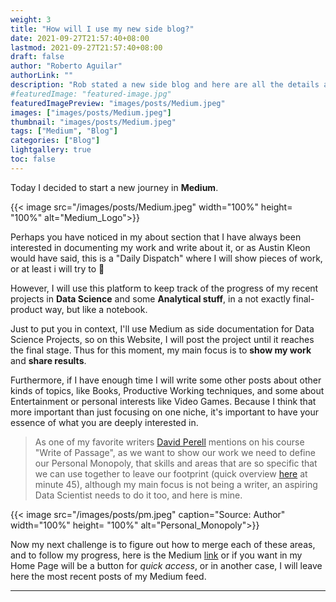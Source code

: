 ```yaml
---
weight: 3
title: "How will I use my new side blog?"
date: 2021-09-27T21:57:40+08:00
lastmod: 2021-09-27T21:57:40+08:00
draft: false
author: "Roberto Aguilar"
authorLink: ""
description: "Rob stated a new side blog and here are all the details about it"
#featuredImage: "featured-image.jpg"
featuredImagePreview: "images/posts/Medium.jpeg"
images: ["images/posts/Medium.jpeg"]
thumbnail: "images/posts/Medium.jpeg"
tags: ["Medium", "Blog"]
categories: ["Blog"]
lightgallery: true
toc: false
---
```


Today I decided to start a new journey in <b>Medium</b>.

{{< image src="/images/posts/Medium.jpeg" width="100%" height= "100%" alt="Medium_Logo">}}

Perhaps you have noticed in my about section that I have always been interested in documenting my work and write about it, or as Austin Kleon would have said, this is a "Daily Dispatch" where I will show pieces of work, or at least i will try to :thinking:

However, I will use this platform to keep track of the progress of my recent projects in <b>Data Science</b> and some <b>Analytical stuff</b>, in a not exactly final-product way, but like a notebook.

Just to put you in context, I'll use Medium as side documentation for Data Science Projects, so on this Website, I will post the project until it reaches the final stage. Thus for this moment, my main focus is to <b>show my work</b> and <b>share results</b>.

Furthermore, if I have enough time I will write some other posts about other kinds of topics, like Books, Productive Working techniques, and some about Entertainment or personal interests like Video Games. Because I think that more important than just focusing on one niche, it's important to have your essence of what you are deeply interested in.

> As one of my favorite writers <a href="https://perell.com/">David Perell</a> mentions on his course "Write of Passage", as we want to show our work we need to define our Personal Monopoly, that skills and areas that are so specific that we can use together to leave our footprint (quick overview <a href="https://www.youtube.com/watch?v=08S67KEb6hQ">here</a> at minute 45), although my main focus is not being a writer, an aspiring Data Scientist needs to do it too, and here is mine.

{{< image src="/images/posts/pm.jpeg" caption="Source: Author" width="100%" height= "100%" alt="Personal_Monopoly">}}

Now my next challenge is to figure out how to merge each of these areas, and to follow my progress, here is the Medium <a href="https://medium.com/@robguilarr">link</a> or if you want in my Home Page will be a button for <i>quick access</i>, or in another case, I will leave here the most recent posts of my Medium feed.

---

<div id="medium-widget"></div>
    <script src="https://medium-widget.pixelpoint.io/widget.js"></script>
    <script>MediumWidget.Init({renderTo: '#medium-widget', params: {"resource":"https://medium.com/@robguilarr","postsPerLine":2,"limit":2,"picture":"big","fields":["description","claps","likes","publishAt"],"ratio":"landscape"}})</script>
